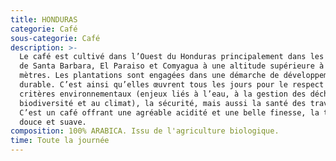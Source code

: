 ```yaml
---
title: HONDURAS
categorie: Café
sous-categorie: Café
description: >-
  Le café est cultivé dans l’Ouest du Honduras principalement dans les régions
  de Santa Barbara, El Paraiso et Comyagua à une altitude supérieure à 1500
  mètres. Les plantations sont engagées dans une démarche de développement
  durable. C’est ainsi qu’elles œuvrent tous les jours pour le respect des
  critères environnementaux (enjeux liés à l’eau, à la gestion des déchets, à la
  biodiversité et au climat), la sécurité, mais aussi la santé des travailleurs.
  C’est un café offrant une agréable acidité et une belle finesse, la tasse est
  douce et suave.
composition: 100% ARABICA. Issu de l'agriculture biologique.
time: Toute la journée
---
```


